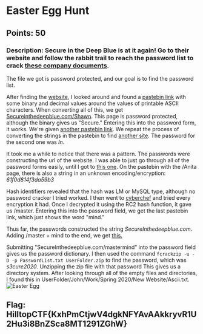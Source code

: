 # **Easter Egg Hunt**
## Points: 50
### **Description:** Secure in the Deep Blue is at it again! Go to their website and follow the rabbit trail to reach the password list to crack [these company documents](https://capturetheflag.online/files/4070fa064b9291c86e4199ed5130b0bd/UserFolder.zip).

The file we got is password protected, and our goal is to find the password list. 

After finding the [website](https://secureinthedeepblue.com), I looked around and found a [pastebin link](https://pastebin.com/YHkkEG9u) with some binary and decimal values around the values of printable ASCII characters. When converting all of this,
we get [Secureinthedeepblue.com/Shawn](https://Secureinthedeepblue.com/Shawn). This page is password protected, although the binary gives us "Secure." Entering this into the password form, it works. We're given [another pastebin link](https://pastebin.com/gzTuBjFY).
We repeat the process of converting the strings in the pastebin to find [another site](https://secureinthedeepblue.com/Raj). The password for the second one was _In_.

It took me a while to notice that there was a pattern. The passwords were constructing the url of the website. I was able to just go through all of the password forms easily, until I got to [this one](https://secureinthedeepblue.com/Anita).
On the pastebin with the /Anita page, there is also a string in an unknown encoding/encryption: _61f0d814f3da59b3_

Hash identifiers revealed that the hash was LM or MySQL type, although no password cracker I tried worked. I then went to [cyberchef](https://gchq.github.io/CyberChef/) and tried every encryption it had. 
Once I decrypted it using the RC2 hash function, it gave us /master. Entering this into the password field, we get the last pastebin link, which just shows the word "mind." 

Thus far, the passwords constructed the string *SecureInthedeepblue.com*. Adding /master + mind to the end, we get [this.](https://secureinthedeepblue.com/mastermind)

Submitting "SecureInthedeepblue.com/mastermind" into the password field gives us the password dictionary. I then used the command `fcrackzip -u -D -p PasswordList.txt UserFolder.zip` to find the password, which was _s3cure2020_. Unzipping the zip file with that password
This gives us a directory system. After looking through all of the empty files and directories, I found this in UserFolder/John/Work/Spring 2020/New Website/Ascii.txt.
![Easter Egg](/images/easter-egg.JPG)
## **Flag:** HilltopCTF{KxhPmCtjwV4dgkNFYAvAAkkryvR1U2Hu3i8BnZSca8MT1291ZGhW}
